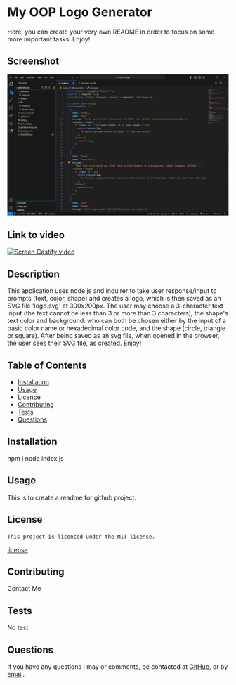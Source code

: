 # My OOP Logo Generator
  Here, you can create your very own README in order to focus on some more important tasks!
  Enjoy!

  ## Screenshot
  ![Screenshot](/images/OOP%20SNIP.PNG)

  ## Link to video
  [![Screen Castify video](https://youtu.be/0QI8sRRv0Fo?si=QYe-XcwTgsANHoWP)](https://youtu.be/0QI8sRRv0Fo?si=QYe-XcwTgsANHoWP)

  ## Description
  This application uses node.js and inquirer to take user response/input to prompts (text, color, shape) and creates a logo, which is then saved as an SVG file 'logo.svg' at 300x200px.  The user may choose a 3-character text input (the text cannot be less than 3 or more than 3 characters), the shape's text color and background:  who can both be chosen either by the input of a basic color name or hexadecimal color code, and the shape (circle, triangle or square).  After being saved as an svg file, when opened in the browser, the user sees their SVG file, as created.
  Enjoy!
  
  ## Table of Contents
  - [Installation](#installation)
  - [Usage](#usage)
  - [Licence](#license)
  - [Contributing](#contributing)
  - [Tests](#tests)
  - [Questions](#questions)
  
  ## Installation
  npm i node index.js
  
  ## Usage
  This is to create a readme for github project.
  
  ## License
    This project is licenced under the MIT license.
  [license](https://opensource.org/licenses/MIT)

  ## Contributing
  Contact Me

  ## Tests
  No test

  ## Questions
  If you have any questions I may or comments, be contacted at [GitHub](cdepalma32), or by [email](crystaldepalma@yahoo.com).